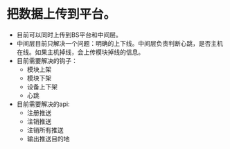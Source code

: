 # 把数据上传到平台。

- 目前可以同时上传到BS平台和中间层。
- 中间层目前只解决一个问题：明确的上下线。中间层负责判断心跳，是否主机在线。如果主机掉线，会上传模块掉线的信息。
- 目前需要解决的钩子：
    + 模块上架
    + 模块下架
    + 设备上下架
    + 心跳
- 目前需要解决的api:
    + 注册推送
    + 注销推送
    + 注销所有推送
    + 输出推送目的地
        
